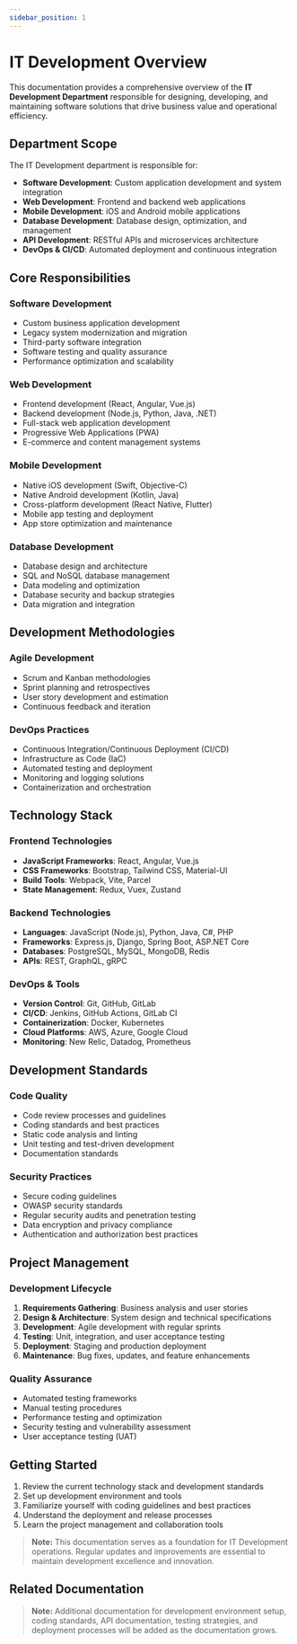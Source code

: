 ```yaml
---
sidebar_position: 1
---
```


# IT Development Overview

This documentation provides a comprehensive overview of the **IT Development Department** responsible for designing, developing, and maintaining software solutions that drive business value and operational efficiency.

## Department Scope

The IT Development department is responsible for:

- **Software Development**: Custom application development and system integration
- **Web Development**: Frontend and backend web applications
- **Mobile Development**: iOS and Android mobile applications
- **Database Development**: Database design, optimization, and management
- **API Development**: RESTful APIs and microservices architecture
- **DevOps & CI/CD**: Automated deployment and continuous integration

## Core Responsibilities

### Software Development
- Custom business application development
- Legacy system modernization and migration
- Third-party software integration
- Software testing and quality assurance
- Performance optimization and scalability

### Web Development
- Frontend development (React, Angular, Vue.js)
- Backend development (Node.js, Python, Java, .NET)
- Full-stack web application development
- Progressive Web Applications (PWA)
- E-commerce and content management systems

### Mobile Development
- Native iOS development (Swift, Objective-C)
- Native Android development (Kotlin, Java)
- Cross-platform development (React Native, Flutter)
- Mobile app testing and deployment
- App store optimization and maintenance

### Database Development
- Database design and architecture
- SQL and NoSQL database management
- Data modeling and optimization
- Database security and backup strategies
- Data migration and integration

## Development Methodologies

### Agile Development
- Scrum and Kanban methodologies
- Sprint planning and retrospectives
- User story development and estimation
- Continuous feedback and iteration

### DevOps Practices
- Continuous Integration/Continuous Deployment (CI/CD)
- Infrastructure as Code (IaC)
- Automated testing and deployment
- Monitoring and logging solutions
- Containerization and orchestration

## Technology Stack

### Frontend Technologies
- **JavaScript Frameworks**: React, Angular, Vue.js
- **CSS Frameworks**: Bootstrap, Tailwind CSS, Material-UI
- **Build Tools**: Webpack, Vite, Parcel
- **State Management**: Redux, Vuex, Zustand

### Backend Technologies
- **Languages**: JavaScript (Node.js), Python, Java, C#, PHP
- **Frameworks**: Express.js, Django, Spring Boot, ASP.NET Core
- **Databases**: PostgreSQL, MySQL, MongoDB, Redis
- **APIs**: REST, GraphQL, gRPC

### DevOps & Tools
- **Version Control**: Git, GitHub, GitLab
- **CI/CD**: Jenkins, GitHub Actions, GitLab CI
- **Containerization**: Docker, Kubernetes
- **Cloud Platforms**: AWS, Azure, Google Cloud
- **Monitoring**: New Relic, Datadog, Prometheus

## Development Standards

### Code Quality
- Code review processes and guidelines
- Coding standards and best practices
- Static code analysis and linting
- Unit testing and test-driven development
- Documentation standards

### Security Practices
- Secure coding guidelines
- OWASP security standards
- Regular security audits and penetration testing
- Data encryption and privacy compliance
- Authentication and authorization best practices

## Project Management

### Development Lifecycle
1. **Requirements Gathering**: Business analysis and user stories
2. **Design & Architecture**: System design and technical specifications
3. **Development**: Agile development with regular sprints
4. **Testing**: Unit, integration, and user acceptance testing
5. **Deployment**: Staging and production deployment
6. **Maintenance**: Bug fixes, updates, and feature enhancements

### Quality Assurance
- Automated testing frameworks
- Manual testing procedures
- Performance testing and optimization
- Security testing and vulnerability assessment
- User acceptance testing (UAT)

## Getting Started

1. Review the current technology stack and development standards
2. Set up development environment and tools
3. Familiarize yourself with coding guidelines and best practices
4. Understand the deployment and release processes
5. Learn the project management and collaboration tools

> **Note:** This documentation serves as a foundation for IT Development operations. Regular updates and improvements are essential to maintain development excellence and innovation.

## Related Documentation

> **Note:** Additional documentation for development environment setup, coding standards, API documentation, testing strategies, and deployment processes will be added as the documentation grows.